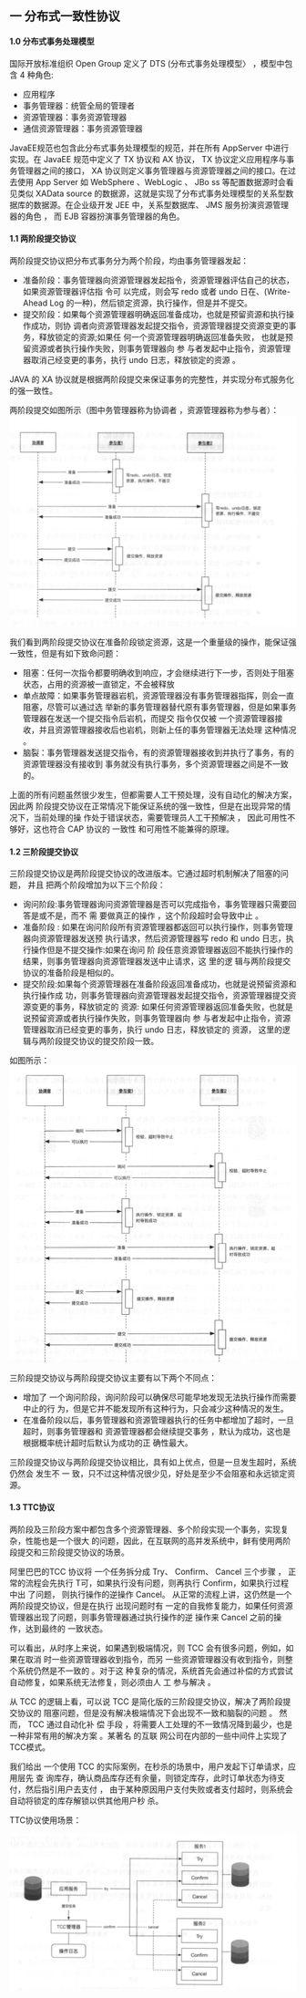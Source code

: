 ##  一 分布式一致性协议 

#### 1.0 分布式事务处理模型

国际开放标准组织 Open Group 定义了 DTS (分布式事务处理模型〉 ，模型中包含 4 种角色: 
- 应用程序
- 事务管理器：统管全局的管理者
- 资源管理器：事务资源管理器
- 通信资源管理器：事务资源管理器

JavaEE规范也包含此分布式事务处理模型的规范，并在所有 AppServer 中进行实现。在 JavaEE 规范中定义了 TX 协议和 AX 协议， TX 协议定义应用程序与事务管理器之间的接口， XA 协议则定义事务管理器与资源管理器之间的接口。在过去使用 App Server 如 WebSphere 、WebLogic 、 JBo ss 等配置数据源时会看见类似 XAData source 的数据源，这就是实现了分布式事务处理模型的关系型数据库的数据源。在企业级开发 JEE 中，关系型数据库、 JMS 服务扮演资源管理器的角色 ， 而 EJB 容器扮演事务管理器的角色。

#### 1.1 两阶段提交协议

两阶段提交协议把分布式事务分为两个阶段，均由事务管理器发起：
- 准备阶段：事务管理器向资源管理器发起指令，资源管理器评估自己的状态，如果资源管理器评估指 令可 以完成，则会写 redo 或者 undo 日在、(Write-Ahead Log 的一种)，然后锁定资源，执行操作，但是并不提交。
- 提交阶段：如果每个资源管理器明确返回准备成功，也就是预留资源和执行操作成功，则协 调者向资源管理器发起提交指令，资源管理器提交资源变更的事务，释放锁定的资源;如果任 何一个资源管理器明确返回准备失败， 也就是预留资源或者执行操作失败，则事务管理器向 参 与者发起中止指令，资源管理器取消己经变更的事务，执行 undo 日志，释放锁定的资源 。  

JAVA 的 XA 协议就是根据两阶段提交来保证事务的完整性，并实现分布式服务化的强一致性。 

两阶段提交如图所示（图中务管理器称为协调者 ，资源管理器称为参与者）：  
![](../images/arch/04-001.png)   

我们看到两阶段提交协议在准备阶段锁定资源，这是一个重量级的操作，能保证强一致性，但是有如下致命问题：
- 阻塞：任何一次指令都要明确收到响应，才会继续进行下一步，否则处于阻塞状态，占用的资源被一直锁定，不会被释放
- 单点故障：如果事务管理器岩机，资源管理器没有事务管理器指挥，则会一直阻塞，尽管可以通过选 举新的事务管理器替代原有事务管理器，但是如果事务管理器在发送一个提交指令后岩机，而提交 指令仅仅被 一个资源管理器接收，并且资源管理器接收后也岩机，则新上任的事务管理器无法处理 这种情况 。
- 脑裂：事务管理器发送提交指令，有的资源管理器接收到并执行了事务，有的资源管理器没有接收到 事务就没有执行事务，多个资源管理器之间是不一致的。

上面的所有问题虽然很少发生，但都需要人工干预处理，没有自动化的解决方案，因此两 阶段提交协议在正常情况下能保证系统的强一致性，但是在出现异常的情况下，当前处理的操 作处于错误状态，需要管理员人工干预解决 ， 因此可用性不够好，这也符合 CAP 协议的 一致性 和可用性不能兼得的原理。

#### 1.2 三阶段提交协议

三阶段提交协议是两阶段提交协议的改进版本。它通过超时机制解决了阻塞的问题， 井且 把两个阶段增加为以下三个阶段：
- 询问阶段:事务管理器询问资源管理器是否可以完成指令，事务管理器只需要回答是或不是，而不 需 要做真正的操作 ，这个阶段超时会导致中止 。
- 准备阶段 : 如果在询问阶段所有资源管理器都返回可以执行操作，则事务管理器向资源管理器发送预 执行请求，然后资源管理器写 redo 和 undo 日志，执行操作但是不提交操作:如果在询问 阶 段任意资源管理器返回不能执行操作的结果，则事务管理器向资源管理器发送中止请求，这 里的逻 辑与两阶段提交协议的准备阶段是相似的。
- 提交阶段:如果每个资源管理器在准备阶段返回准备成功，也就是说预留资源和执行操作成 功，则事务管理器向资源管理器发起提交指令，资源管理器提交资源变更的事务，释放锁定的 资源: 如果任何资源管理器返回准备失败，也就是说预留资源或者执行操作失败，则事务管理器向 参 与者发起中止指令，资源管理器取消已经变更的事务，执行 undo 日志，释放锁定的 资源， 这里的逻辑与两阶段提交协议的提交阶段一致。  

如图所示：  
![](../images/arch/04-002.png)  

三阶段提交协议与两阶段提交协议主要有以下两个不同点：
- 增加了 一个询问阶段，询问阶段可以确保尽可能早地发现无法执行操作而需要中止的行 为，但是它并不能发现所有这种行为，只会减少这种情况的发生。
- 在准备阶段以后，事务管理器和资源管理器执行的任务中都增加了超时，一旦超时，则事务管理器和 资源管理器都会继续提交事务 ，默认为成功，这也是根据概率统计超时后默认为成功的正 确性最大。  

三阶段提交协议与两阶段提交协议相比，具有如上优点，但是一旦发生超时，系统仍然会 发生不 一 致，只不过这种情况很少见，好处是至少不会阻塞和永远锁定资源。

#### 1.3 TTC协议

两阶段及三阶段方案中都包含多个资源管理器、多个阶段实现一个事务，实现复杂，性能也是一个很大 的问题，因此，在互联网的高并发系统中，鲜有使用两阶段提交和三阶段提交协议的场景。  

阿里巴巴的TCC 协议将 一个任务拆分成 Try、 Confirm、 Cancel 三个步骤 ， 正常的流程会先执行 T可，如果执行没有问题，则再执行 Confirm，如果执行过程中出 了问题， 则执行操作的逆操作 Cancel。 从正常的流程上讲，这仍然是一个两阶段提交协议，但是在执行 出现问题时有 一定的自我修复能力，如果任何资源管理器出现了问题，则事务管理器通过执行操作的逆 操作来 Cancel 之前的操作，达到最终的 一致状态。  

可以看出，从时序上来说，如果遇到极端情况，则 TCC 会有很多问题，例如，如果在取消 时一些资源管理器收到指令，而另 一些资源管理器没有收到指令，则整个系统仍然是不一致的 。对于这 种复杂的情况，系统首先会通过补偿的方式尝试自动修复，如果系统无法修复，则必须由人 工 参与解决 。  

从 TCC 的逻辑上看，可以说 TCC 是简化版的三阶段提交协议，解决了两阶段提交协议的 阻塞问题，但是没有解决极端情况下会出现不一致和脑裂的问题 。 然而， TCC 通过自动化补 偿 手段 ，将需要人工处理的不一致情况降到最少，也是一种非常有用的解决方案 。某著名 的互联 网公司在内部的一些中间件上实现了 TCC模式。  

我们给出 一个使用 TCC 的实际案例，在秒杀的场景中，用户发起下订单请求，应用层先 查 询库存，确认商品库存还有余量，则锁定库存，此时订单状态为待支付，然后指引用户去支付 ， 由于某种原因用户支付失败或者支付超时，则系统会自动将锁定的库存解锁以供其他用户秒 杀。  

TTC协议使用场景：  

![](../images/arch/04-003.png) 
